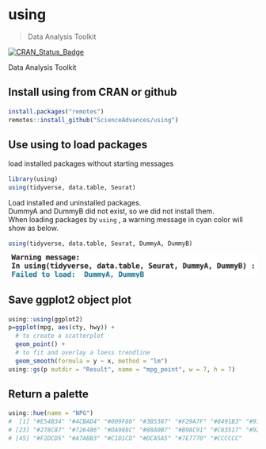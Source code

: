 
# using

> Data Analysis Toolkit

<!-- badges: start -->
[![CRAN_Status_Badge](https://www.r-pkg.org/badges/version/using)](https://cran.r-project.org/package=using)
<!-- badges: end -->

Data Analysis Toolkit

## Install using from CRAN or github

``` r
install.packages("remotes")
remotes::install_github("ScienceAdvances/using")

```

## Use using to load packages
load installed packages without starting messages
``` r
library(using)
using(tidyverse, data.table, Seurat)
```
Load installed and uninstalled packages.   
DummyA and DummyB did not exist, so we did not install them.   
When loading packages by `using` , a warning message in cyan color will show as below.
``` r
using(tidyverse, data.table, Seurat, DummyA, DummyB)
```
![](image.png)

## Save ggplot2 object plot
``` r
using::using(ggplot2)
p=ggplot(mpg, aes(cty, hwy)) +
  # to create a scatterplot
  geom_point() +
  # to fit and overlay a loess trendline
  geom_smooth(formula = y ~ x, method = "lm")
using::gs(p outdir = "Result", name = "mpg_point", w = 7, h = 7)
```

## Return a palette
``` r
using::hue(name = "NPG")
#  [1] "#E54B34" "#4CBAD4" "#009F86" "#3B5387" "#F29A7F" "#8491B3" "#91D1C1" "#DC0000" "#7E6047" "#CCCCCC" "#BC8B83" "#33ADAD" "#347988" "#9F7685" "#C1969A" "#8BB0BB" "#CE8662" "#B04929" "#A59487" "#E3907E" "#D46F5B" "#41B4C1"
# [23] "#278C87" "#726486" "#DA988C" "#88A0B7" "#B9AC91" "#C63517" "#927A66" "#DBAEA4" "#97A4AB" "#21A69A" "#3A6688" "#C98882" "#A593A7" "#8EC0BE" "#D85935" "#985738" "#B9AFA9" "#E67059" "#E5BFB9" "#B2CED4" "#779F99" "#747A87"
# [45] "#F2DCD5" "#A7ABB3" "#C1D1CD" "#DCA5A5" "#7E7770" "#CCCCCC"
```